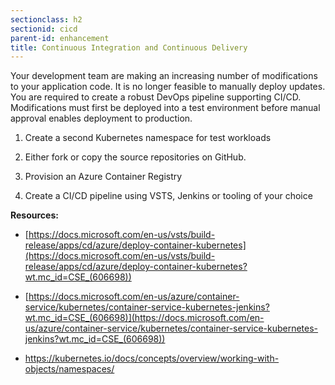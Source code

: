 ```yaml
---
sectionclass: h2
sectionid: cicd
parent-id: enhancement
title: Continuous Integration and Continuous Delivery
---
```



Your development team are making an increasing number of modifications to your
application code. It is no longer feasible to manually deploy updates. You are
required to create a robust DevOps pipeline supporting CI/CD. Modifications must
first be deployed into a test environment before manual approval enables
deployment to production.

1.  Create a second Kubernetes namespace for test workloads

2.  Either fork or copy the source repositories on GitHub.

3. Provision an Azure Container Registry

4. Create a CI/CD pipeline using VSTS, Jenkins or tooling of your choice

**Resources:**

-   [https://docs.microsoft.com/en-us/vsts/build-release/apps/cd/azure/deploy-container-kubernetes](https://docs.microsoft.com/en-us/vsts/build-release/apps/cd/azure/deploy-container-kubernetes?wt.mc_id=CSE_(606698))

-   [https://docs.microsoft.com/en-us/azure/container-service/kubernetes/container-service-kubernetes-jenkins?wt.mc_id=CSE_(606698)](https://docs.microsoft.com/en-us/azure/container-service/kubernetes/container-service-kubernetes-jenkins?wt.mc_id=CSE_(606698))

-   <https://kubernetes.io/docs/concepts/overview/working-with-objects/namespaces/>
